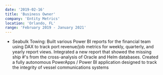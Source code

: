 ```yaml
---
date: '2019-02-16'
title: 'Business Owner'
company: 'Entity Metrics'
location: 'Orlando, FL'
range: 'February 2019 - January 2021'
---
```


- Seabulk Towing: Built various Power BI reports for the financial team using DAX to track port revenue/job metrics for weekly, quarterly, and yearly report views. Integrated a new report that showed the missing ship #'s from the cross-analysis of Oracle and Helm databases. Created a fully autonomous PowerApps / Power BI application designed to track the integrity of vessel communications systems

